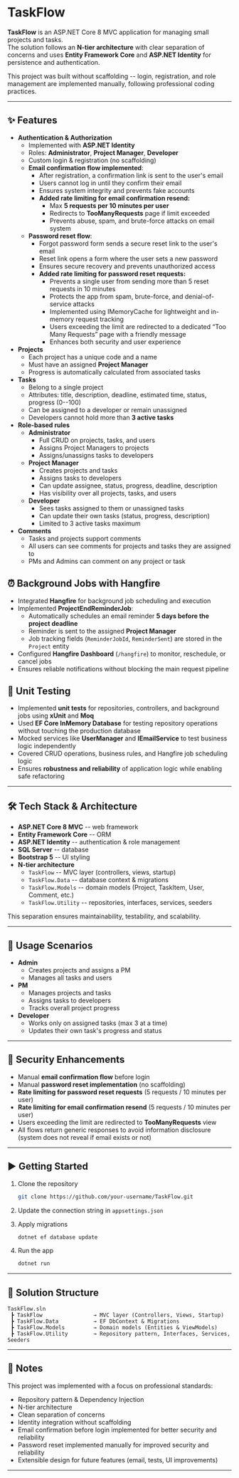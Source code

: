 # TaskFlow

**TaskFlow** is an ASP.NET Core 8 MVC application for managing small
projects and tasks.  
The solution follows an **N-tier architecture** with clear separation of
concerns and uses **Entity Framework Core** and **ASP.NET Identity** for
persistence and authentication.

This project was built without scaffolding -- login, registration, and
role management are implemented manually, following professional coding
practices.

------------------------------------------------------------------------

## ✨ Features

-   **Authentication & Authorization**
    -   Implemented with **ASP.NET Identity**
    -   Roles: **Administrator**, **Project Manager**, **Developer**
    -   Custom login & registration (no scaffolding)
    -   **Email confirmation flow implemented**:
        -   After registration, a confirmation link is sent to the user's email
        -   Users cannot log in until they confirm their email
        -   Ensures system integrity and prevents fake accounts
        - **Added rate limiting for email confirmation resend:**
            - Max **5 requests per 10 minutes per user**
            - Redirects to **TooManyRequests** page if limit exceeded
            - Prevents abuse, spam, and brute-force attacks on email system
    -   **Password reset flow**:
        -   Forgot password form sends a secure reset link to the user's email
        -   Reset link opens a form where the user sets a new password
        -   Ensures secure recovery and prevents unauthorized access
        - **Added rate limiting for password reset requests:**
            -   Prevents a single user from sending more than 5 reset requests in 10 minutes
            -   Protects the app from spam, brute-force, and denial-of-service attacks
            -   Implemented using IMemoryCache for lightweight and in-memory request tracking
            -   Users exceeding the limit are redirected to a dedicated “Too Many Requests” page with a friendly message
            -   Enhances both security and user experience
-   **Projects**
    -   Each project has a unique code and a name
    -   Must have an assigned **Project Manager**
    -   Progress is automatically calculated from associated tasks
-   **Tasks**
    -   Belong to a single project
    -   Attributes: title, description, deadline, estimated time,
        status, progress (0--100)
    -   Can be assigned to a developer or remain unassigned
    -   Developers cannot hold more than **3 active tasks**
-   **Role-based rules**
    -   **Administrator**
        -   Full CRUD on projects, tasks, and users
        -   Assigns Project Managers to projects
        -   Assigns/unassigns tasks to developers
    -   **Project Manager**
        -   Creates projects and tasks
        -   Assigns tasks to developers
        -   Can update assignee, status, progress, deadline, description
        -   Has visibility over all projects, tasks, and users
    -   **Developer**
        -   Sees tasks assigned to them or unassigned tasks
        -   Can update their own tasks (status, progress, description)
        -   Limited to 3 active tasks maximum
-   **Comments**
    -   Tasks and projects support comments
    -   All users can see comments for projects and tasks they are
        assigned to
    -   PMs and Admins can comment on any project or task

## ⏰ Background Jobs with Hangfire

-   Integrated **Hangfire** for background job scheduling and execution  
-   Implemented **ProjectEndReminderJob**:
    -   Automatically schedules an email reminder **5 days before the project deadline**
    -   Reminder is sent to the assigned **Project Manager**
    -   Job tracking fields (`ReminderJobId`, `ReminderSent`) are stored in the `Project` entity
-   Configured **Hangfire Dashboard** (`/hangfire`) to monitor, reschedule, or cancel jobs  
-   Ensures reliable notifications without blocking the main request pipeline

## 🧪 Unit Testing

- Implemented **unit tests** for repositories, controllers, and background jobs using **xUnit** and **Moq**
- Used **EF Core InMemory Database** for testing repository operations without touching the production database
- Mocked services like **UserManager** and **IEmailService** to test business logic independently
- Covered CRUD operations, business rules, and Hangfire job scheduling logic
- Ensures **robustness and reliability** of application logic while enabling safe refactoring

------------------------------------------------------------------------

## 🛠️ Tech Stack & Architecture

-   **ASP.NET Core 8 MVC** -- web framework  
-   **Entity Framework Core** -- ORM  
-   **ASP.NET Identity** -- authentication & role management  
-   **SQL Server** -- database  
-   **Bootstrap 5** -- UI styling  
-   **N-tier architecture**
    -   `TaskFlow` -- MVC layer (controllers, views, startup)  
    -   `TaskFlow.Data` -- database context & migrations  
    -   `TaskFlow.Models` -- domain models (Project, TaskItem, User,
        Comment, etc.)  
    -   `TaskFlow.Utility` -- repositories, interfaces, services,
        seeders

This separation ensures maintainability, testability, and scalability.

------------------------------------------------------------------------

## 🚀 Usage Scenarios

-   **Admin**
    -   Creates projects and assigns a PM
    -   Manages all tasks and users
-   **PM**
    -   Manages projects and tasks
    -   Assigns tasks to developers
    -   Tracks overall project progress
-   **Developer**
    -   Works only on assigned tasks (max 3 at a time)
    -   Updates their own task's progress and status

------------------------------------------------------------------------

## 🔐 Security Enhancements

- Manual **email confirmation flow** before login  
- Manual **password reset implementation** (no scaffolding)  
- **Rate limiting for password reset requests** (5 requests / 10 minutes per user)  
- **Rate limiting for email confirmation resend** (5 requests / 10 minutes per user)  
- Users exceeding the limit are redirected to **TooManyRequests** view  
- All flows return generic responses to avoid information disclosure  
  (system does not reveal if email exists or not)

------------------------------------------------------------------------

## ▶️ Getting Started

1.  Clone the repository

    ``` bash
    git clone https://github.com/your-username/TaskFlow.git
    ```

2.  Update the connection string in `appsettings.json`

3.  Apply migrations

    ``` bash
    dotnet ef database update
    ```

4.  Run the app

    ``` bash
    dotnet run
    ```

------------------------------------------------------------------------

## 📂 Solution Structure

    TaskFlow.sln
     ┣ TaskFlow                → MVC layer (Controllers, Views, Startup)
     ┣ TaskFlow.Data           → EF DbContext & Migrations
     ┣ TaskFlow.Models         → Domain models (Entities & ViewModels)
     ┣ TaskFlow.Utility        → Repository pattern, Interfaces, Services, Seeders

------------------------------------------------------------------------

## 📌 Notes

This project was implemented with a focus on professional standards:  
- Repository pattern & Dependency Injection  
- N-tier architecture  
- Clean separation of concerns  
- Identity integration without scaffolding  
- Email confirmation before login implemented for better security and reliability 
- Password reset implemented manually for improved security and reliability
- Extensible design for future features (email, tests, UI improvements)

------------------------------------------------------------------------
